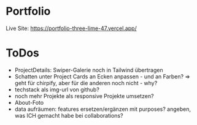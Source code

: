 # Portfolio

Live Site: https://portfolio-three-lime-47.vercel.app/

# ToDos

- ProjectDetails: Swiper-Galerie noch in Tailwind übertragen
- Schatten unter Project Cards an Ecken anpassen - und an Farben? => geht für chirpify, aber für die anderen noch nicht - why?
- techstack als img-url von github?
- noch mehr Projekte als responsive Projekte umsetzen?
- About-Foto
- data aufräumen: features ersetzen/ergänzen mit purposes? angeben, was ICH gemacht habe bei collaborations?
